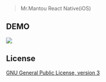 > Mr.Mantou React Native(iOS)

## DEMO
![](demo/out.gif)

## License

[GNU General Public License, version 3](LICENSE)